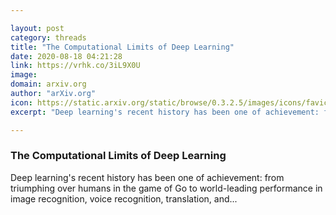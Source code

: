 ```yaml
---

layout: post
category: threads
title: "The Computational Limits of Deep Learning"
date: 2020-08-18 04:21:28
link: https://vrhk.co/3iL9X0U
image: 
domain: arxiv.org
author: "arXiv.org"
icon: https://static.arxiv.org/static/browse/0.3.2.5/images/icons/favicon.ico
excerpt: "Deep learning's recent history has been one of achievement: from triumphing over humans in the game of Go to world-leading performance in image recognition, voice recognition, translation, and..."

---
```


### The Computational Limits of Deep Learning

Deep learning's recent history has been one of achievement: from triumphing over humans in the game of Go to world-leading performance in image recognition, voice recognition, translation, and...